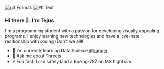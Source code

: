 ![gif](/images/logo.png)
Format: ![Alt Text](url)
### Hi there 👋. I'm Tejus

I'm a programming student with a passion for developing visually appealing programs. I enjoy learning new technologies and have a love-hate realtionship with coding (Don't we all!)
- 🌱 I’m currently learning Data Science [@kaggle](https://www.kaggle.com/tejusrevi)
- 💬 Ask me about Threejs 
- ⚡ Fun fact: I can safely land a Boeing-787 on MS flight sim

